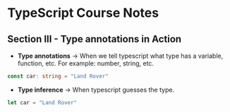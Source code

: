 # TypeScript Course Notes

## Section III - Type annotations in Action

* **Type annotations** →  When we tell typescript what type has a variable, function, etc. For example: number, string, etc. </br>
```Typescript
const car: string = "Land Rover"
```
* **Type inference** →  When typescript guesses the type.
```Typescript
let car = "Land Rover"
```

